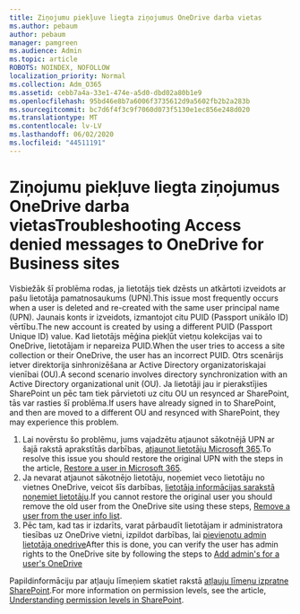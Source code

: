 ```yaml
---
title: Ziņojumu piekļuve liegta ziņojumus OneDrive darba vietas
ms.author: pebaum
author: pebaum
manager: pamgreen
ms.audience: Admin
ms.topic: article
ROBOTS: NOINDEX, NOFOLLOW
localization_priority: Normal
ms.collection: Adm_O365
ms.assetid: cebb7a4a-33e1-474e-a5d0-dbd02a80b1e9
ms.openlocfilehash: 95bd46e8b7a6006f3735612d9a5602fb2b2a283b
ms.sourcegitcommit: bc7d6f4f3c9f7060d073f5130e1ec856e248d020
ms.translationtype: MT
ms.contentlocale: lv-LV
ms.lasthandoff: 06/02/2020
ms.locfileid: "44511191"
---
```

# <a name="troubleshooting-access-denied-messages-to-onedrive-for-business-sites"></a><span data-ttu-id="c5d17-102">Ziņojumu piekļuve liegta ziņojumus OneDrive darba vietas</span><span class="sxs-lookup"><span data-stu-id="c5d17-102">Troubleshooting Access denied messages to OneDrive for Business sites</span></span>

<span data-ttu-id="c5d17-103">Visbiežāk šī problēma rodas, ja lietotājs tiek dzēsts un atkārtoti izveidots ar pašu lietotāja pamatnosaukums (UPN).</span><span class="sxs-lookup"><span data-stu-id="c5d17-103">This issue most frequently occurs when a user is deleted and re-created with the same user principal name (UPN).</span></span> <span data-ttu-id="c5d17-104">Jaunais konts ir izveidots, izmantojot citu PUID (Passport unikālo ID) vērtību.</span><span class="sxs-lookup"><span data-stu-id="c5d17-104">The new account is created by using a different PUID (Passport Unique ID) value.</span></span> <span data-ttu-id="c5d17-105">Kad lietotājs mēģina piekļūt vietņu kolekcijas vai to OneDrive, lietotājam ir nepareiza PUID.</span><span class="sxs-lookup"><span data-stu-id="c5d17-105">When the user tries to access a site collection or their OneDrive, the user has an incorrect PUID.</span></span> <span data-ttu-id="c5d17-106">Otrs scenārijs ietver direktorija sinhronizēšana ar Active Directory organizatoriskajai vienībai (OU).</span><span class="sxs-lookup"><span data-stu-id="c5d17-106">A second scenario involves directory synchronization with an Active Directory organizational unit (OU).</span></span> <span data-ttu-id="c5d17-107">Ja lietotāji jau ir pierakstījies SharePoint un pēc tam tiek pārvietoti uz citu OU un resynced ar SharePoint, tās var rasties šī problēma.</span><span class="sxs-lookup"><span data-stu-id="c5d17-107">If users have already signed in to SharePoint, and then are moved to a different OU and resynced with SharePoint, they may experience this problem.</span></span>

1. <span data-ttu-id="c5d17-108">Lai novērstu šo problēmu, jums vajadzētu atjaunot sākotnējā UPN ar šajā rakstā aprakstītās darbības, [atjaunot lietotāju Microsoft 365](https://docs.microsoft.com/microsoft-365/admin/add-users/restore-user).</span><span class="sxs-lookup"><span data-stu-id="c5d17-108">To resolve this issue you should restore the original UPN with the steps in the article, [Restore a user in Microsoft 365](https://docs.microsoft.com/microsoft-365/admin/add-users/restore-user).</span></span>
2. <span data-ttu-id="c5d17-109">Ja nevarat atjaunot sākotnējo lietotāju, noņemiet veco lietotāju no vietnes OneDrive, veicot šīs darbības, [lietotāja informācijas sarakstā noņemiet lietotāju]().</span><span class="sxs-lookup"><span data-stu-id="c5d17-109">If you cannot restore the original user you should remove the old user from the OneDrive site using these steps, [Remove a user from the user info list]().</span></span> 
3. <span data-ttu-id="c5d17-110">Pēc tam, kad tas ir izdarīts, varat pārbaudīt lietotājam ir administratora tiesības uz OneDrive vietni, izpildot darbības, lai [pievienotu admin lietotāja onedrive](https://docs.microsoft.com/sharepoint/manage-user-profiles)</span><span class="sxs-lookup"><span data-stu-id="c5d17-110">After this is done, you can verify the user has admin rights to the OneDrive site by following the steps to [Add admin's for a user's OneDrive](https://docs.microsoft.com/sharepoint/manage-user-profiles)</span></span>

<span data-ttu-id="c5d17-111">Papildinformāciju par atļauju līmeņiem skatiet rakstā [atļauju līmeņu izpratne SharePoint](https://docs.microsoft.com/sharepoint/understanding-permission-levels).</span><span class="sxs-lookup"><span data-stu-id="c5d17-111">For more information on permission levels, see the article, [Understanding permission levels in SharePoint](https://docs.microsoft.com/sharepoint/understanding-permission-levels).</span></span>
